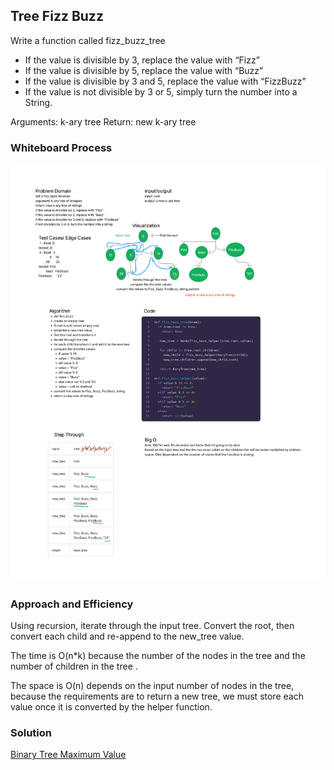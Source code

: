 ## Tree Fizz Buzz

Write a function called fizz_buzz_tree

- If the value is divisible by 3, replace the value with “Fizz”
- If the value is divisible by 5, replace the value with “Buzz”
- If the value is divisible by 3 and 5, replace the value with “FizzBuzz”
- If the value is not divisible by 3 or 5, simply turn the number into a String.

Arguments: k-ary tree
Return: new k-ary tree

### Whiteboard Process

![Tree Fizz Buzz](tree-fizz-buzz.jpg)

### Approach and Efficiency

Using recursion, iterate through the input tree. Convert the root, then convert each child and re-append to the new_tree value.

The time is O(n*k) because the number of the nodes in the tree and the number of children in the tree .

The space is O(n) depends on the input number of nodes in the tree,
because the requirements are to return a new tree, we must store each value once it is converted by the helper function.


### Solution

[Binary Tree Maximum Value](code_challenges/tree_fizz_buzz.py )
